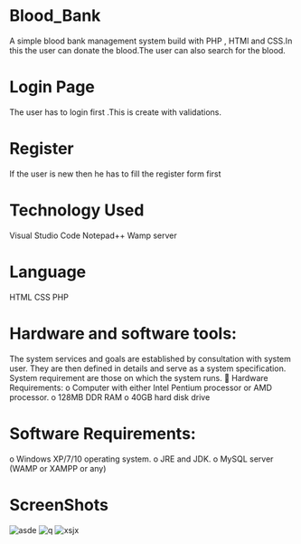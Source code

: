 # Blood_Bank
A simple blood bank management system build with PHP , HTMl and CSS.In this the user can donate the blood.The user can also search for the blood.
# Login Page
The user has to login first .This is create with validations.
# Register
If the user is new then he has to fill the register form first

# Technology Used
Visual Studio Code
Notepad++
Wamp server

# Language
HTML
CSS
PHP

# Hardware and software tools:
The system services and goals are established by consultation with system user. They are then defined in details and serve as a system specification. System requirement are those on which the system runs.
	Hardware Requirements:
o	Computer with either Intel Pentium processor or AMD processor.
o	128MB DDR RAM
o	40GB hard disk drive

# Software Requirements:
o	Windows XP/7/10 operating system.
o	JRE and JDK.
o	MySQL server (WAMP or XAMPP or any)

# ScreenShots

![asde](https://user-images.githubusercontent.com/57304597/82066603-a2961c80-969d-11ea-8544-7202dfda3ca7.png)
![q](https://user-images.githubusercontent.com/57304597/82066610-a45fe000-969d-11ea-8dfe-207b14902ae8.png)
![xsjx](https://user-images.githubusercontent.com/57304597/82066615-a629a380-969d-11ea-8b81-9a77ee3ac0c7.png)
